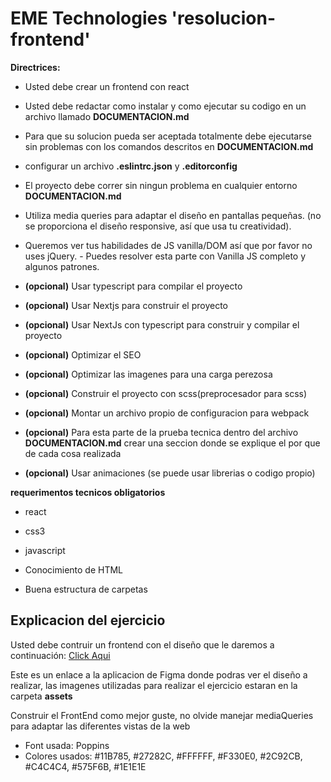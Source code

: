 # EME Technologies 'resolucion-frontend'

**Directrices:**

- Usted debe crear un frontend con react

- Usted debe redactar como instalar y como ejecutar su codigo en un archivo llamado **DOCUMENTACION.md**

- Para que su solucion pueda ser aceptada totalmente debe ejecutarse sin problemas con los comandos descritos en **DOCUMENTACION.md**

- configurar un archivo **.eslintrc.json** y **.editorconfig**

- El proyecto debe correr sin ningun problema en cualquier entorno **DOCUMENTACION.md**

- Utiliza media queries para adaptar el diseño en pantallas pequeñas. (no se proporciona el diseño responsive, así que usa tu creatividad).
- Queremos ver tus habilidades de JS vanilla/DOM así que por favor no uses jQuery. - Puedes resolver esta parte con Vanilla JS completo y algunos patrones.
- **(opcional)** Usar typescript para compilar el proyecto
- **(opcional)** Usar Nextjs para construir el proyecto
- **(opcional)** Usar NextJs con typescript para construir y compilar el proyecto
- **(opcional)** Optimizar el SEO
- **(opcional)** Optimizar las imagenes para una carga perezosa
- **(opcional)** Construir el proyecto con scss(preprocesador para scss)
- **(opcional)** Montar un archivo propio de configuracion para webpack
- **(opcional)** Para esta parte de la prueba tecnica dentro del archivo **DOCUMENTACION.md** crear una seccion donde se explique el por que de cada cosa realizada
- **(opcional)** Usar animaciones (se puede usar librerias o codigo propio)

**requerimentos tecnicos obligatorios**

- react

- css3

- javascript

- Conocimiento de HTML

- Buena estructura de carpetas

## Explicacion del ejercicio

Usted debe contruir un frontend con el diseño que le daremos a continuación: [Click Aqui](https://www.figma.com/file/tBZ9pyJgxMWieGMxyav6QR/Untitled?node-id=0%3A1)

Este es un enlace a la aplicacion de Figma donde podras ver el diseño a realizar, las imagenes utilizadas para realizar el ejercicio estaran en la carpeta **assets**

Construir el FrontEnd como mejor guste, no olvide manejar mediaQueries para adaptar las diferentes vistas de la web

- Font usada: Poppins
- Colores usados: #11B785, #27282C, #FFFFFF, #F330E0, #2C92CB, #C4C4C4, #575F6B, #1E1E1E
